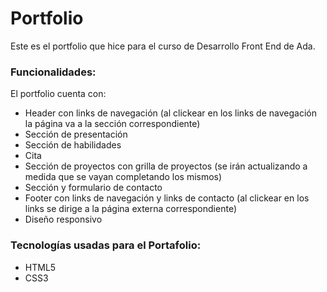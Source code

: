 # Portfolio
Este es el portfolio que hice para el curso de Desarrollo Front End de Ada.

### Funcionalidades:
El portfolio cuenta con:
- Header con links de navegación (al clickear en los links de navegación la página va a la sección correspondiente)
- Sección de presentación
- Sección de habilidades
- Cita
- Sección de proyectos con grilla de proyectos (se irán actualizando a medida que se vayan completando los mismos)
- Sección y formulario de contacto
- Footer con links de navegación y links de contacto (al clickear en los links se dirige a la página externa correspondiente)
- Diseño responsivo 

### Tecnologías usadas para el Portafolio:
- HTML5
- CSS3

